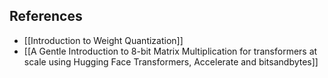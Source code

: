 ## References
- [[Introduction to Weight Quantization]]
- [[A Gentle Introduction to 8-bit Matrix Multiplication for transformers at scale using Hugging Face Transformers, Accelerate and bitsandbytes]]
